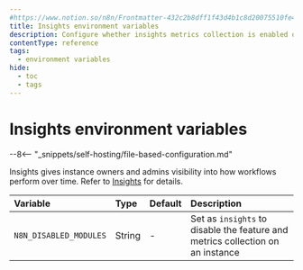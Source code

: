 ```yaml
---
#https://www.notion.so/n8n/Frontmatter-432c2b8dff1f43d4b1c8d20075510fe4
title: Insights environment variables
description: Configure whether insights metrics collection is enabled or not and how its collected
contentType: reference
tags:
  - environment variables
hide:
  - toc
  - tags
---
```


# Insights environment variables

--8<-- "_snippets/self-hosting/file-based-configuration.md"

Insights gives instance owners and admins visibility into how workflows perform over time. Refer to [Insights](/insights.md) for details.

| Variable | Type  | Default  | Description |
| :------- | :---- | :------- | :---------- |
| `N8N_DISABLED_MODULES` | String | - | Set as `insights` to disable the feature and metrics collection on an instance |
